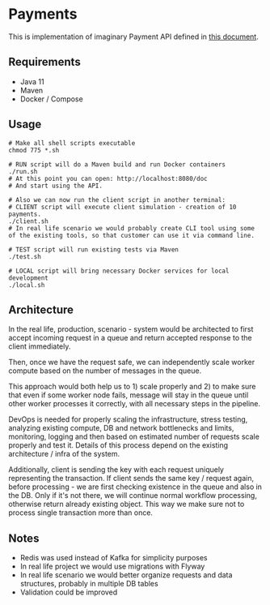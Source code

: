 # Payments

This is implementation of imaginary Payment API defined in [this document](task.pdf).

## Requirements
- Java 11
- Maven
- Docker / Compose

## Usage
```shell
# Make all shell scripts executable
chmod 775 *.sh

# RUN script will do a Maven build and run Docker containers
./run.sh
# At this point you can open: http://localhost:8080/doc
# And start using the API.

# Also we can now run the client script in another terminal:
# CLIENT script will execute client simulation - creation of 10 payments.
./client.sh 
# In real life scenario we would probably create CLI tool using some of the existing tools, so that customer can use it via command line.

# TEST script will run existing tests via Maven
./test.sh

# LOCAL script will bring necessary Docker services for local development
./local.sh
```

## Architecture
In the real life, production, scenario - system would be architected to first accept incoming request in a queue and return accepted response to the client immediately.

Then, once we have the request safe, we can independently scale worker compute based on the number of messages in the queue.

This approach would both help us to 1) scale properly and 2) to make sure that even if some worker node fails, message will stay in the queue until other worker processes it correctly, with all necessary steps in the pipeline.

DevOps is needed for properly scaling the infrastructure, stress testing, analyzing existing compute, DB and network bottlenecks and limits, monitoring, logging and then based on estimated number of requests scale properly and test it. Details of this process depend on the existing architecture / infra of the system.

Additionally, client is sending the key with each request uniquely representing the transaction. If client sends the same key / request again, before processing - we are first checking existence in the queue and also in the DB. Only if it's not there, we will continue normal workflow processing, otherwise return already existing object. This way we make sure not to process single transaction more than once.

## Notes
- Redis was used instead of Kafka for simplicity purposes
- In real life project we would use migrations with Flyway
- In real life scenario we would better organize requests and data structures, probably in multiple DB tables
- Validation could be improved
